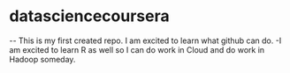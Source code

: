 datasciencecoursera
============
-- This is my first created repo.  I am excited to learn what github can do.
-I am excited to learn R as well so I can do work in Cloud and do work in Hadoop someday.

